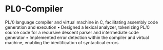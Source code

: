 # PL0-Compiler
PL/0 language compiler and virtual machine in C, facilitating assembly code generation and execution • Designed a lexical analyzer, tokenizing PL/0 source code for a recursive descent parser and intermediate code generator • Implemented error detection within the compiler and virtual machine, enabling the identification of syntactical errors
